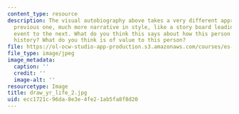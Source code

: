 ```yaml
---
content_type: resource
description: The visual autobiography above takes a very different approach to the
  previous one, much more narrative in style, like a story board leading from one
  event to the next. What do you think this says about how this person thinks of their
  history? What do you think is of value to this person?
file: https://ol-ocw-studio-app-production.s3.amazonaws.com/courses/es-240-composing-your-life-exploration-of-self-through-visual-arts-and-writing-spring-2006/ecc1721c96da8e3e4fe21ab5fa8f8d20_draw_yr_life_2.jpg
file_type: image/jpeg
image_metadata:
  caption: ''
  credit: ''
  image-alt: ''
resourcetype: Image
title: draw_yr_life_2.jpg
uid: ecc1721c-96da-8e3e-4fe2-1ab5fa8f8d20
---
```

